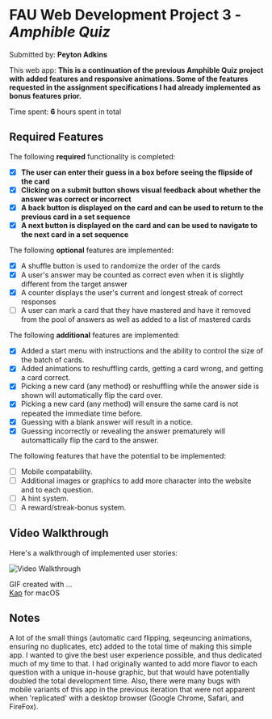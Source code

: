# FAU Web Development Project 3 - *Amphible Quiz*

Submitted by: **Peyton Adkins**

This web app: **This is a continuation of the previous Amphible Quiz project with added features and responsive animations. Some of the features requested in the assignment specifications I had already implemented as bonus features prior.**

Time spent: **6** hours spent in total

## Required Features

The following **required** functionality is completed:

- [X] **The user can enter their guess in a box before seeing the flipside of the card**
- [X] **Clicking on a submit button shows visual feedback about whether the answer was correct or incorrect**
- [X] **A back button is displayed on the card and can be used to return to the previous card in a set sequence**
- [X] **A next button is displayed on the card and can be used to navigate to the next card in a set sequence**

The following **optional** features are implemented:

- [X] A shuffle button is used to randomize the order of the cards
- [X] A user's answer may be counted as correct even when it is slightly different from the target answer
- [X] A counter displays the user's current and longest streak of correct responses
- [ ] A user can mark a card that they have mastered and have it removed from the pool of answers as well as added to a list of mastered cards

The following **additional** features are implemented:

* [X] Added a start menu with instructions and the ability to control the size of the batch of cards.
* [X] Added animations to reshuffling cards, getting a card wrong, and getting a card correct.
* [X] Picking a new card (any method) or reshuffling while the answer side is shown will automatically flip the card over.
* [X] Picking a new card (any method) will ensure the same card is not repeated the immediate time before.
* [X] Guessing with a blank answer will result in a notice.
* [X] Guessing incorrectly or revealing the answer prematurely will automattically flip the card to the answer.

The following features that have the potential to be implemented:
* [ ] Mobile compatability.
* [ ] Additional images or graphics to add more character into the website and to each question.
* [ ] A hint system.
* [ ] A reward/streak-bonus system.

## Video Walkthrough

Here's a walkthrough of implemented user stories:

<img src='./Kapture.gif' title='Video Walkthrough' width='' alt='Video Walkthrough' />

GIF created with ...  
[Kap](https://getkap.co/) for macOS

## Notes

A lot of the small things (automatic card flipping, seqeuncing animations, ensuring no duplicates, etc) added to the total time of making this simple app. I wanted to give the best user experience possible, and thus dedicated much of my time to that. I had originally wanted to add more flavor to each question with a unique in-house graphic, but that would have potentially doubled the total development time. Also, there were many bugs with mobile variants of this app in the previous iteration that were not apparent when 'replicated' with a desktop browser (Google Chrome, Safari, and FireFox).
